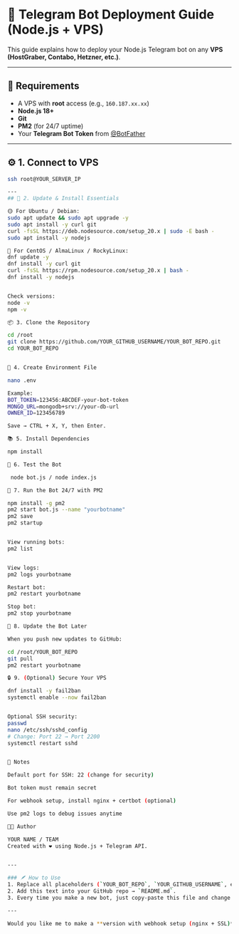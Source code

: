 # 🚀 Telegram Bot Deployment Guide (Node.js + VPS)

This guide explains how to deploy your Node.js Telegram bot on any **VPS (HostGraber, Contabo, Hetzner, etc.)**.

---

## 🧠 Requirements
- A VPS with **root** access (e.g., `160.187.xx.xx`)
- **Node.js 18+**
- **Git**
- **PM2** (for 24/7 uptime)
- Your **Telegram Bot Token** from [@BotFather](https://t.me/BotFather)

---

## ⚙️ 1. Connect to VPS

```bash
ssh root@YOUR_SERVER_IP

---
## 🧩 2. Update & Install Essentials

🟡 For Ubuntu / Debian:
sudo apt update && sudo apt upgrade -y
sudo apt install -y curl git
curl -fsSL https://deb.nodesource.com/setup_20.x | sudo -E bash -
sudo apt install -y nodejs

🔵 For CentOS / AlmaLinux / RockyLinux:
dnf update -y
dnf install -y curl git
curl -fsSL https://rpm.nodesource.com/setup_20.x | bash -
dnf install -y nodejs


Check versions:
node -v
npm -v

📦 3. Clone the Repository

cd /root
git clone https://github.com/YOUR_GITHUB_USERNAME/YOUR_BOT_REPO.git
cd YOUR_BOT_REPO


🔐 4. Create Environment File

nano .env

Example:
BOT_TOKEN=123456:ABCDEF-your-bot-token
MONGO_URL=mongodb+srv://your-db-url
OWNER_ID=123456789

Save → CTRL + X, Y, then Enter.

📚 5. Install Dependencies

npm install

🧪 6. Test the Bot

 node bot.js / node index.js

🚀 7. Run the Bot 24/7 with PM2

npm install -g pm2
pm2 start bot.js --name "yourbotname"
pm2 save
pm2 startup


View running bots:
pm2 list


View logs:
pm2 logs yourbotname

Restart bot:
pm2 restart yourbotname

Stop bot:
pm2 stop yourbotname

🔄 8. Update the Bot Later

When you push new updates to GitHub:

cd /root/YOUR_BOT_REPO
git pull
pm2 restart yourbotname

🔒 9. (Optional) Secure Your VPS

dnf install -y fail2ban
systemctl enable --now fail2ban


Optional SSH security:
passwd
nano /etc/ssh/sshd_config
# Change: Port 22 → Port 2200
systemctl restart sshd


🧰 Notes

Default port for SSH: 22 (change for security)

Bot token must remain secret

For webhook setup, install nginx + certbot (optional)

Use pm2 logs to debug issues anytime

🧑‍💻 Author

YOUR NAME / TEAM
Created with ❤️ using Node.js + Telegram API.


---

### 🪶 How to Use
1. Replace all placeholders (`YOUR_BOT_REPO`, `YOUR_GITHUB_USERNAME`, etc.) with your own details.  
2. Add this text into your GitHub repo → `README.md`.  
3. Every time you make a new bot, just copy-paste this file and change the repo name + environment variables.

---

Would you like me to make a **version with webhook setup (nginx + SSL)** section too, so it covers both polling and webhook bots?


